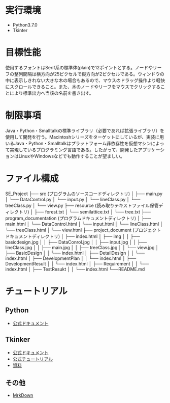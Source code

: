 # 実行環境
- Python3.7.0
- Tkinter

# 目標性能
使用するフォントはSerif系の標準体(plain)で12ポイントとする。ノードやリーフの整列間隔は横方向が25ピクセルで縦方向が2ピクセルである。ウィンドウの中に表示しきれない大きな木の場合もあるので、マウスのドラッグ操作より軽快にスクロールできること。また、木のノードやリーフをマウスでクリックすることにより標準出力へ当該の名前を書き出す。

# 制限事項
Java・Python・Smalltalkの標準ライブラリ（必要であれば拡張ライブラリ）を使用して開発を行う。Macintoshシリーズをターゲットにしているが、実装に用いるJava・Python・Smalltalkはプラットフォーム非依存性を仮想マシンによって実現しているプログラミング言語である。したがって、開発したアプリケーションはLinuxやWindowsなどでも動作することが望ましい。

# ファイル構成
SE_Project
├── src (プログラムのソースコードディレクトリ)
│  ├── main.py
│  └── DataControl.py
│  └── input.py
│  └── lineClass.py
│  └── treeClass.py
│  └── view.py
├── resource (読み取りテキストファイル保管ディレクトリ)
│  ├── forest.txt
│  └── semilattice.txt
│  └── tree.txt
├── program_documentation (プログラムドキュメントディレクトリ)
│  ├── main.html
│  └── DataControl.html
│  └── input.html
│  └── lineClass.html
│  └── treeClass.html
│  └── view.html
├── project_document (プロジェクトドキュメントディレクトリ)
│  ├── index.html
│  ├── img
│  │  ├── basicdesign.jpg
│  │  ├── DataConrol.jpg
│  │  ├── input.jpg
│  │  ├── lineClass.jpg
│  │  ├── main.jpg
│  │  ├── treeClass.jpg
│  │  └── view.jpg
│  ├── BasicDesign
│  │  └── index.html
│  ├── DetailDesign
│  │  └── index.html
│  ├── DevelopmentPlan
│  │  └── index.html
│  ├── DevelopmentResult
│  │  └── index.html
│  ├── Requirement
│  │  └── index.html
│  ├── TestResukt
│  │  └── index.html
└──README.md

# チュートリアル
## Python
- [公式ドキュメント](https://docs.python.org/ja/3.7/)
## Tkinker
- [公式ドキュメント](https://docs.python.org/ja/3/library/tkinter.html)
- [公式チュートリアル](https://tkdocs.com/tutorial/index.html)
- [資料](https://nnahito.gitbooks.io/tkinter/content)
## その他
- [MrkDown](https://qiita.com/kamorits/items/6f342da395ad57468ae3)